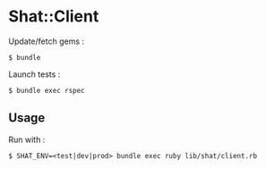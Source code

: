 # Shat::Client

Update/fetch gems :

    $ bundle

Launch tests :

    $ bundle exec rspec

## Usage

Run with :

    $ SHAT_ENV=<test|dev|prod> bundle exec ruby lib/shat/client.rb
